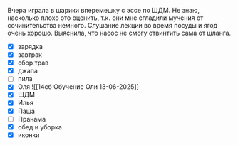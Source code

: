 Вчера играла в шарики вперемешку с эссе по ШДМ. Не знаю, насколько плохо это оценить, т.к. они мне сгладили мучения от сочинительства немного. Слушание лекции во время посуды и ягод очень хорошо. Выяснила, что насос не смогу отвинтить сама от шланга.

- [x] зарядка
- [x] завтрак
- [x] сбор трав
- [x] джапа
- [ ] пила
- [x] Оля ![[14сб Обучение Оли 13-06-2025]]
- [x] ШДМ
- [x] Илья
- [x] Паша
- [ ] Пранама
- [x] обед и уборка
- [x] иконки
